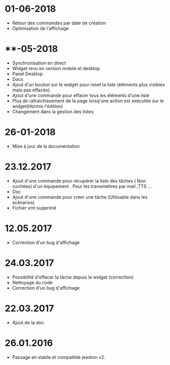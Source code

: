01-06-2018
===

- Retour des commandes par date de création
- Optimisation de l'affichage

**-05-2018
===

* Synchronisation en direct
* Widget revu en version mobile et desktop
* Panel Desktop
* Docs
* Ajout d'un bouton  sur le widget pour reset la liste (éléments plus visibles mais pas effacés).
* Ajout d'une commande pour effacer tous les éléments d'une liste
* Plus de rafraichissement de la page lorsq'une action est exécutée sur le widget(Hormis l'édition)
* Changement dans la gestion des listes

26-01-2018
==== 

- Mise à jour de la documentation

23.12.2017
==== 

- Ajout d'une commande pour récupérer la liste des  tâches ( Non cochées) d'un équipement  . Pour les transmettres par mail ,TTS ...
- Doc
- Ajout d'une commande pour créer une tâche (Utilisable dans les scénarios)
- Fichier xml supprimé


12.05.2017
==== 

- Correction d'un bug d'affichage


24.03.2017
==== 

- Possibilité d'effacer la tâche depuis le widget (correction)
- Nettoyage du code
- Correction d'un bug d'affichage


22.03.2017
==== 

- Ajout de la doc.


26.01.2016
==== 

- Passage en stable et compatible jeedom v2.